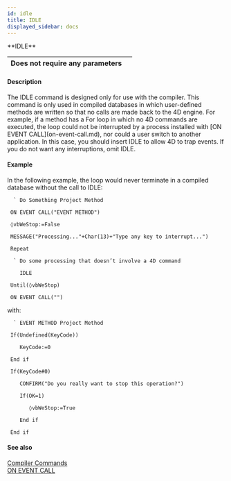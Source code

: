 ```yaml
---
id: idle
title: IDLE
displayed_sidebar: docs
---
```


<!--REF #_command_.IDLE.Syntax-->**IDLE**<!-- END REF-->
<!--REF #_command_.IDLE.Params-->
| Does not require any parameters |  |
| --- | --- |

<!-- END REF-->

#### Description 

<!--REF #_command_.IDLE.Summary-->The IDLE command is designed only for use with the compiler.<!-- END REF--> This command is only used in compiled databases in which user-defined methods are written so that no calls are made back to the 4D engine. For example, if a method has a For loop in which no 4D commands are executed, the loop could not be interrupted by a process installed with [ON EVENT CALL](on-event-call.md), nor could a user switch to another application. In this case, you should insert IDLE to allow 4D to trap events. If you do not want any interruptions, omit IDLE.

#### Example 

In the following example, the loop would never terminate in a compiled database without the call to IDLE:

```4d
  ` Do Something Project Method

 ON EVENT CALL("EVENT METHOD")

 ◊vbWeStop:=False

 MESSAGE("Processing..."+Char(13)+"Type any key to interrupt...")

 Repeat

  ` Do some processing that doesn’t involve a 4D command

    IDLE

 Until(◊vbWeStop)

 ON EVENT CALL("")
```

with:

```4d
  ` EVENT METHOD Project Method

 If(Undefined(KeyCode))

    KeyCode:=0

 End if

 If(KeyCode#0)

    CONFIRM("Do you really want to stop this operation?")

    If(OK=1)

       ◊vbWeStop:=True

    End if

 End if
```

#### See also 
[Compiler Commands](../../4D/20-R6/Compiler-Commands.300-6958561.en.html)  
[ON EVENT CALL](on-event-call.md)  